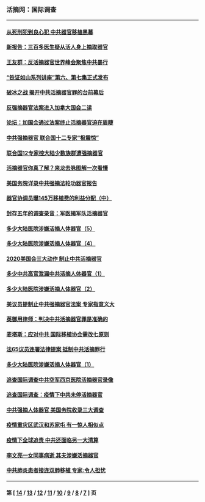 ### 活摘网：国际调查
---
#### [从死刑犯到良心犯 中共器官移植黑幕](../../pages/nf5947/n13764669.md?07090430) 
#### [新报告：三百多医生疑从活人身上摘取器官](../../pages/nf5947/n13703044.md?07090430) 
#### [王友群：反活摘器官世界峰会聚焦中共暴行](../../pages/nf5947/n13250738.md?07090430) 
#### [“铁证如山系列讲座”第六、第七集正式发布](../../pages/nf5947/n13106287.md?07090430) 
#### [破冰之战 揭开中共活摘器官罪的台前幕后](../../pages/nf5947/n13082457.md?07090430) 
#### [反强摘器官法案进入加拿大国会二读](../../pages/nf5947/n13033450.md?07090430) 
#### [论坛：加国会通过法案终止活摘器官迫在眉睫](../../pages/nf5947/n13029839.md?07090430) 
#### [中共强摘器官 联合国十二专家“极震惊”](../../pages/nf5947/n13024313.md?07090430) 
#### [联合国12专家控大陆少数族群遭强摘器官](../../pages/nf5947/n13023877.md?07090430) 
#### [活摘器官你真了解？来龙去脉图解一次看懂](../../pages/nf5947/n13013820.md?07090430) 
#### [美国务院详录中共强摘法轮功器官报告](../../pages/nf5947/n12944519.md?07090430) 
#### [器官协调员曝145万移植费的利益分配（中）](../../pages/nf5947/n12894547.md?07090430) 
#### [封存五年的调查录音：军医揭军队活摘器官](../../pages/nf5947/n12798692.md?07090430) 
#### [多少大陆医院涉嫌活摘人体器官（5）](../../pages/nf5947/n12768383.md?07090430) 
#### [多少大陆医院涉嫌活摘人体器官（4）](../../pages/nf5947/n12664434.md?07090430) 
#### [2020美国会三大动作 制止中共活摘器官](../../pages/nf5947/n12682004.md?07090430) 
#### [多少中共高官泄漏中共活摘人体器官（1）](../../pages/nf5947/n12671234.md?07090430) 
#### [多少大陆医院涉嫌活摘人体器官（2）](../../pages/nf5947/n12655589.md?07090430) 
#### [美议员提制止中共强摘器官法案 专家指意义大](../../pages/nf5947/n12630561.md?07090430) 
#### [英御用律师：判决中共活摘器官罪是准确的](../../pages/nf5947/n12580740.md?07090430) 
#### [麦塔斯：应对中共 国际移植协会需改七原则](../../pages/nf5947/n12514711.md?07090430) 
#### [法65议员连署法律提案 抵制中共活摘罪行](../../pages/nf5947/n12437047.md?07090430) 
#### [多少大陆医院涉嫌活摘人体器官（1）](../../pages/nf5947/n12414284.md?07090430) 
#### [追查国际调查中共空军西京医院活摘器官录像](../../pages/nf5947/n12348837.md?07090430) 
#### [追查国际调查：疫情下中共未停活摘器官](../../pages/nf5947/n12273415.md?07090430) 
#### [中共强摘人体器官 美国务院收录三大调查](../../pages/nf5947/n12181488.md?07090430) 
#### [疫情重灾区武汉和苏家屯 有一惊人相似点](../../pages/nf5947/n12150824.md?07090430) 
#### [疫情下全球追责 中共还面临另一大清算](../../pages/nf5947/n12070397.md?07090430) 
#### [李文亮一女同事病逝 其夫涉嫌活摘器官](../../pages/nf5947/n11957882.md?07090430) 
#### [中共肺炎患者接连双肺移植 专家:令人担忧](../../pages/nf5947/n11945516.md?07090430) 

---
#### 第 [ [14](./14.md?07090430) / [13](./13.md?07090430) / [12](./12.md?07090430) / [11](./11.md?07090430) / [10](./10.md?07090430) / [9](./9.md?07090430) / [8](./8.md?07090430) / [7](./7.md?07090430) ] 页
